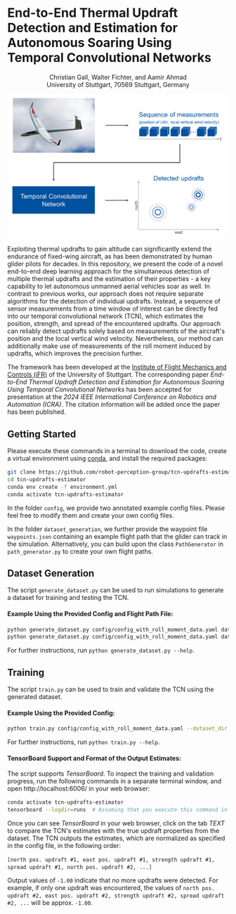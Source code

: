# End-to-End Thermal Updraft Detection and Estimation for Autonomous Soaring Using Temporal Convolutional Networks
<p align="center">
	Christian Gall, Walter Fichter, and Aamir Ahmad <br>
	University of Stuttgart, 70569 Stuttgart, Germany <br>
</p>

![Overview of the proposed method](TCN_updrafts_estimator_overview.png)

Exploiting thermal updrafts to gain altitude can significantly extend the endurance of fixed-wing aircraft, as has been demonstrated by human glider pilots for decades. In this repository, we present the code of a novel end-to-end deep learning approach for the simultaneous detection of multiple thermal updrafts and the estimation of their properties - a key capability to let autonomous unmanned aerial vehicles soar as well. In contrast to previous works, our approach does not require separate algorithms for the detection of individual updrafts. Instead, a sequence of sensor measurements from a time window of interest can be directly fed into our temporal convolutional network (TCN), which estimates the position, strength, and spread of the encountered updrafts. Our approach can reliably detect updrafts solely based on measurements of the aircraft's position and the local vertical wind velocity. Nevertheless, our method can additionally make use of measurements of the roll moment induced by updrafts, which improves the precision further.

The framework has been developed at the [Institute of Flight Mechanics and Controls (iFR)](https://www.ifr.uni-stuttgart.de/en) of the University of Stuttgart. The corresponding paper *End-to-End Thermal Updraft Detection and Estimation for Autonomous Soaring Using Temporal Convolutional Networks* has been accepted for presentation at the *2024 IEEE International Conference on Robotics and Automation (ICRA)*. The citation information will be added once the paper has been published.

## Getting Started
Please execute these commands in a terminal to download the code, create a virtual environment using [conda](https://docs.anaconda.com/free/miniconda/index.html), and install the required packages:

```bash
git clone https://github.com/robot-perception-group/tcn-updrafts-estimator.git
cd tcn-updrafts-estimator
conda env create -f environment.yml
conda activate tcn-updrafts-estimator
```

In the folder `config`, we provide two annotated example config files. Please feel free to modify them and create your own config files. 

In the folder `dataset_generation`, we further provide the waypoint file `waypoints.json` containing an example flight path that the glider can track in the simulation. Alternatively, you can build upon the class `PathGenerator` in `path_generator.py` to create your own flight paths.

## Dataset Generation
The script `generate_dataset.py` can be used to run simulations to generate a dataset for training and testing the TCN. 

#### Example Using the Provided Config and Flight Path File:

```bash
python generate_dataset.py config/config_with_roll_moment_data.yaml dataset_generation/waypoints.json --index_start 0 --index_end 39999 --output_dir datasets --dataset_name v1 --sub_folder train --transform_path  # Generates a training set
python generate_dataset.py config/config_with_roll_moment_data.yaml dataset_generation/waypoints.json --index_start 0 --index_end 9999 --output_dir datasets --dataset_name v1 --sub_folder val --transform_path  # Generates a validation set
```

For further instructions, run `python generate_dataset.py --help`.


## Training
The script `train.py` can be used to train and validate the TCN using the generated dataset.

#### Example Using the Provided Config:

```bash
python train.py config/config_with_roll_moment_data.yaml --dataset_dir datasets/v1 --checkpoints_folder checkpoints --models_folder models
```

For further instructions, run `python train.py --help`.

#### TensorBoard Support and Format of the Output Estimates:

The script supports *TensorBoard*. To inspect the training and validation progress, run the following commands in a separate terminal window, and open http://localhost:6006/ in your web browser:

```bash
conda activate tcn-updrafts-estimator
tensorboard --logdir=runs  # Assuming that you execute this command in the code directory
``` 
Once you can see *TensorBoard* in your web browser, click on the tab *TEXT* to compare the TCN's estimates with the true updraft properties from the dataset. The TCN outputs the estimates, which are normalized as specified in the config file, in the following order:

`[north pos. updraft #1, east pos. updraft #1, strength updraft #1, spread updraft #1, north pos. updraft #2, ...]`

Output values of `-1.00` indicate that no more updrafts were detected. For example, if only one updraft was encountered, the values of `north pos. updraft #2, east pos. updraft #2, strength updraft #2, spread updraft #2, ...` will be approx. `-1.00`.
